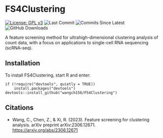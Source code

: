 # FS4Clustering

<!-- badges: start -->

[![License: GPL
v3](https://img.shields.io/badge/License-GPLv3-blue.svg)](https://www.gnu.org/licenses/gpl-3.0)
![Last
Commit](https://badgen.net/github/last-commit/wangch156/FS4Clustering/main)
![Commits Since
Latest](https://img.shields.io/github/commits-since/wangch156/FS4Clustering/latest/main)
![GitHub Downloads](https://img.shields.io/github/downloads/wangch156/FS4Clustering/total)
<!-- badges: end -->

A feature screening method for ultrahigh-dimensional clustering analysis of count data, with a focus on applications to single-cell RNA sequencing (scRNA-seq). 
## Installation

To install FS4Clustering, start R and enter:

    if (!require("devtools", quietly = TRUE))
        install.packages("devtools")
    devtools::install_github("wangch156/FS4Clustering")


## Citations

- Wang, C., Chen, Z., & Xi, R. (2023). Feature screening for clustering analysis. arXiv preprint arXiv:2306.12671. <https://arxiv.org/abs/2306.12671>
